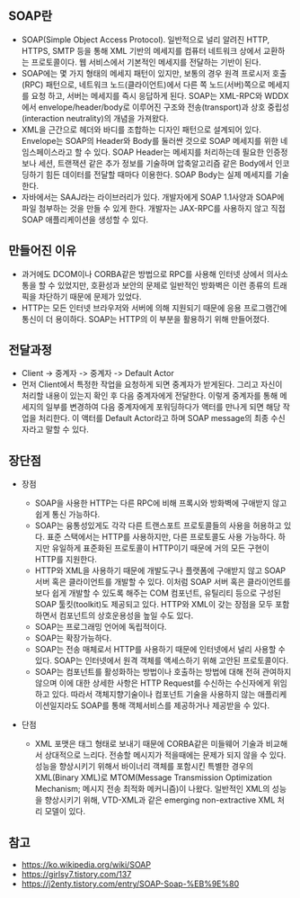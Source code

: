 ## SOAP란
- SOAP(Simple Object Access Protocol). 일반적으로 널리 알려진 HTTP, HTTPS, SMTP 등을 통해 XML 기반의 메세지를 컴퓨터 네트워크 상에서 교환하는 프로토콜이다. 웹 서비스에서 기본적인 메세지를 전달하는 기반이 된다.
- SOAP에는 몇 가지 형태의 메세지 패턴이 있지만, 보통의 경우 원격 프로시저 호출(RPC) 패턴으로, 네트워크 노드(클라이언트)에서 다른 쪽 노드(서버)쪽으로 메세지를 요청 하고, 서버는 메세지를 즉시 응답하게 된다. SOAP는 XML-RPC와 WDDX에서 envelope/header/body로 이루어진 구조와 전송(transport)과 상호 중립성(interaction neutrality)의 개념을 가져왔다. 
- XML을 근간으로 헤더와 바디를 조합하는 디자인 패턴으로 설계되어 있다. Envelope는 SOAP의 Header와 Body를 둘러싼 것으로 SOAP 메세지를 위한 네임스페이스라고 할 수 있다. SOAP Header는 메세지를 처리하는데 필요한 인증정보나 세션, 트랜잭션 같은 추가 정보를 기술하며 압축알고리즘 같은 Body에서 인코딩하기 힘든 데이터를 전달할 때마다 이용한다. SOAP Body는 실제 메세지를 기술한다.
- 자바에서는 SAAJ라는 라이브러리가 있다. 개발자에게 SOAP 1.1사양과 SOAP에 파일 첨부하는 것을 만들 수 있게 한다. 개발자는 JAX-RPC를 사용하지 않고 직접 SOAP 애플리케이션을 생성할 수 있다.

## 만들어진 이유
- 과거에도 DCOM이나 CORBA같은 방법으로 RPC를 사용해 인터넷 상에서 의사소통을 할 수 있었지만, 호환성과 보안의 문제로 일반적인 방화벽은 이런 종류의 트래픽을 차단하기 때문에 문제가 있었다. 
- HTTP는 모든 인터넷 브라우저와 서버에 의해 지원되기 때문에 응용 프로그램간에 통신이 더 용이하다. SOAP는 HTTP의 이 부분을 활용하기 위해 만들어졌다.

## 전달과정
- Client -> 중계자 -> 중계자 -> Default Actor
- 먼저 Client에서 특정한 작업을 요청하게 되면 중계자가 받게된다. 그리고 자신이 처리할 내용이 있는지 확인 후 다음 중계자에게 전달한다. 이렇게 중계자를 통해 메세지의 일부를 변경하여 다음 중계자에게 포워딩하다가 액터를 만나게 되면 해당 작업을 처리한다. 이 액터를 Default Actor라고 하며 SOAP message의 최종 수신자라고 말할 수 있다. 

## 장단점
- 장점
   <ul>
    <li>SOAP을 사용한 HTTP는 다른 RPC에 비해 프록시와 방화벽에 구애받지 않고 쉽게 통신 가능하다.</li>
    <li>SOAP는 융통성있게도 각각 다른 트랜스포트 프로토콜들의 사용을 허용하고 있다. 표준 스택에서는 HTTP를 사용하지만, 
       다른 프로토콜도 사용 가능하다. 하지만 유일하게 표준화된 프로토콜이 HTTP이기 때문에 거의 모든 구현이 HTTP를 지원한다.</li>
    <li>HTTP와 XML을 사용하기 때문에 개발도구나 플랫폼에 구애받지 않고 SOAP 서버 혹은 클라이언트를 개발할 수 있다. 이처럼 SOAP 서버 혹은 클라이언트를 보다 쉽게 개발할 수 있도록 해주는 COM 컴포넌트, 유틸리티 등으로 구성된 SOAP 툴킷(toolkit)도 제공되고 있다. HTTP와 XML이 갖는 장점을 모두 포함하면서 컴포넌트의 상호운용성을 높일 수도 있다.</li>
    <li>SOAP는 프로그래밍 언어에 독립적이다.</li>
    <li>SOAP는 확장가능하다.</li>
    <li>SOAP는 전송 매체로서 HTTP를 사용하기 때문에 인터넷에서 널리 사용할 수 있다. SOAP는 인터넷에서 원격 객체를 액세스하기 위해 고안된 프로토콜이다.</li>
    <li>SOAP는 컴포넌트를 활성화하는 방법이나 호출하는 방법에 대해 전혀 관여하지 않으며 이에 대한 상세한 사항은 HTTP Request를 수신하는 수신자에게 위임하고 있다. 따라서 객체지향기술이나 컴포넌트 기술을 사용하지 않는 애플리케이션일지라도 SOAP를 통해 객체서비스를 제공하거나 제공받을 수 있다.         </li></ul>

- 단점
  <ul>
  <li>XML 포맷은 태그 형태로 보내기 때문에 CORBA같은 미들웨어 기술과 비교해서 상대적으로 느리다. 전송할 메시지가 적을때에는 문제가 되지 않을 수 있다. 성능을 향상시키기 위해서 바이너리 객체를 포함시킨 특별한 경우의 XML(Binary XML)로 MTOM(Message Transmission Optimization Mechanism; 메시지 전송 최적화 메커니즘)이 나왔다. 일반적인 XML의 성능을 향상시키기 위해, VTD-XML과 같은 emerging non-extractive XML 처리 모델이 있다.</li></ul>

## 참고
- https://ko.wikipedia.org/wiki/SOAP
- https://girlsy7.tistory.com/137
- https://j2enty.tistory.com/entry/SOAP-Soap-%EB%9E%80
